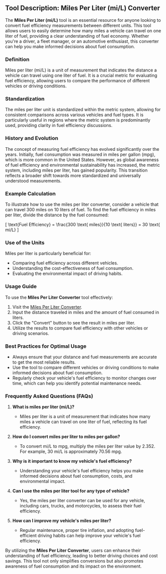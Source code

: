 ## Tool Description: Miles Per Liter (mi/L) Converter

The **Miles Per Liter (mi/L)** tool is an essential resource for anyone looking to convert fuel efficiency measurements between different units. This tool allows users to easily determine how many miles a vehicle can travel on one liter of fuel, providing a clear understanding of fuel economy. Whether you're a driver, a fleet manager, or an automotive enthusiast, this converter can help you make informed decisions about fuel consumption.

### Definition

Miles per liter (mi/L) is a unit of measurement that indicates the distance a vehicle can travel using one liter of fuel. It is a crucial metric for evaluating fuel efficiency, allowing users to compare the performance of different vehicles or driving conditions.

### Standardization

The miles per liter unit is standardized within the metric system, allowing for consistent comparisons across various vehicles and fuel types. It is particularly useful in regions where the metric system is predominantly used, providing clarity in fuel efficiency discussions.

### History and Evolution

The concept of measuring fuel efficiency has evolved significantly over the years. Initially, fuel consumption was measured in miles per gallon (mpg), which is more common in the United States. However, as global awareness of fuel efficiency and environmental sustainability has increased, the metric system, including miles per liter, has gained popularity. This transition reflects a broader shift towards more standardized and universally understood measurements.

### Example Calculation

To illustrate how to use the miles per liter converter, consider a vehicle that can travel 300 miles on 10 liters of fuel. To find the fuel efficiency in miles per liter, divide the distance by the fuel consumed:

\[ 
\text{Fuel Efficiency} = \frac{300 \text{ miles}}{10 \text{ liters}} = 30 \text{ mi/L} 
\]

### Use of the Units

Miles per liter is particularly beneficial for:

- Comparing fuel efficiency across different vehicles.
- Understanding the cost-effectiveness of fuel consumption.
- Evaluating the environmental impact of driving habits.

### Usage Guide

To use the **Miles Per Liter Converter** tool effectively:

1. Visit the [Miles Per Liter Converter](https://www.inayam.co/unit-converter/fuel_efficiency_volume).
2. Input the distance traveled in miles and the amount of fuel consumed in liters.
3. Click the "Convert" button to see the result in miles per liter.
4. Utilize the results to compare fuel efficiency with other vehicles or driving scenarios.

### Best Practices for Optimal Usage

- Always ensure that your distance and fuel measurements are accurate to get the most reliable results.
- Use the tool to compare different vehicles or driving conditions to make informed decisions about fuel consumption.
- Regularly check your vehicle's fuel efficiency to monitor changes over time, which can help you identify potential maintenance needs.

### Frequently Asked Questions (FAQs)

1. **What is miles per liter (mi/L)?**
   - Miles per liter is a unit of measurement that indicates how many miles a vehicle can travel on one liter of fuel, reflecting its fuel efficiency.

2. **How do I convert miles per liter to miles per gallon?**
   - To convert mi/L to mpg, multiply the miles per liter value by 2.352. For example, 30 mi/L is approximately 70.56 mpg.

3. **Why is it important to know my vehicle's fuel efficiency?**
   - Understanding your vehicle's fuel efficiency helps you make informed decisions about fuel consumption, costs, and environmental impact.

4. **Can I use the miles per liter tool for any type of vehicle?**
   - Yes, the miles per liter converter can be used for any vehicle, including cars, trucks, and motorcycles, to assess their fuel efficiency.

5. **How can I improve my vehicle's miles per liter?**
   - Regular maintenance, proper tire inflation, and adopting fuel-efficient driving habits can help improve your vehicle's fuel efficiency.

By utilizing the **Miles Per Liter Converter**, users can enhance their understanding of fuel efficiency, leading to better driving choices and cost savings. This tool not only simplifies conversions but also promotes awareness of fuel consumption and its impact on the environment.